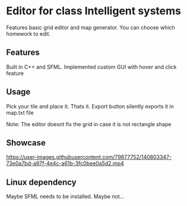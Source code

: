 # Editor for class Intelligent systems

Features basic grid editor and map generator.
You can choose which homework to edit.

## Features

Built in C++ and SFML.
Implemented custom GUI with hover and click feature

## Usage

Pick your tile and place it. Thats it. Export button silently exports it in map.txt file

Note: The editor doesnt fix the grid in case it is not rectangle shape

## Showcase


https://user-images.githubusercontent.com/79877752/140803347-73e0a7bd-a97f-4e4c-a61b-3fc0bee0a5d2.mp4


## Linux dependency

Maybe SFML needs to be installed. Maybe not...




